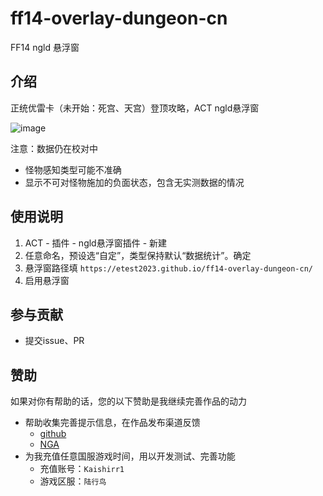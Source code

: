 # ff14-overlay-dungeon-cn
FF14 ngld 悬浮窗

## 介绍
正统优雷卡（未开始：死宫、天宫）登顶攻略，ACT ngld悬浮窗

![image](https://github.com/Etest2023/ff14-overlay-dungeon-cn/assets/140046246/ed9de5c9-42bd-4ec9-80f3-af0e15352a83)


注意：数据仍在校对中
- 怪物感知类型可能不准确
- 显示不可对怪物施加的负面状态，包含无实测数据的情况

## 使用说明

1.  ACT - 插件 - ngld悬浮窗插件 - 新建
2.  任意命名，预设选“自定”，类型保持默认“数据统计”。确定
3.  悬浮窗路径填 `https://etest2023.github.io/ff14-overlay-dungeon-cn/`
4.  启用悬浮窗

## 参与贡献

- 提交issue、PR

## 赞助

如果对你有帮助的话，您的以下赞助是我继续完善作品的动力

- 帮助收集完善提示信息，在作品发布渠道反馈
  - [github](https://github.com/Etest2023/ff14-overlay-dungeon-cn/issues)
  - [NGA]()
- 为我充值任意国服游戏时间，用以开发测试、完善功能
  - 充值账号：`Kaishirr1`
  - 游戏区服：`陆行鸟`
